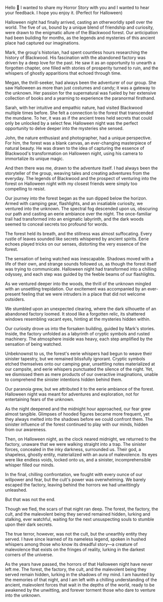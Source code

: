 Hello 👋 I wanted to share my Horror Story with you and I wanted to hear your feedback. I hope you enjoy it. (Perfect for Halloween)


Halloween night had finally arrived, casting an otherworldly spell over the world. The five of us, bound by a unique blend of friendship and curiosity, were drawn to the enigmatic allure of the Blackwood forest. Our anticipation had been building for months, as the legends and mysteries of this ancient place had captured our imaginations.

Mark, the group's historian, had spent countless hours researching the history of Blackwood. His fascination with the abandoned factory was driven by a deep love for the past. He saw it as an opportunity to unearth a forgotten chapter, one filled with stories of prosperity turned to ruin, and the whispers of ghostly apparitions that echoed through time.

Megan, the thrill-seeker, had always been the adventurer of our group. She saw Halloween as more than just costumes and candy; it was a gateway to the unknown. Her passion for the supernatural was fueled by her extensive collection of books and a yearning to experience the paranormal firsthand.

Sarah, with her intuitive and empathic nature, had visited Blackwood multiple times before. She felt a connection to the forest that transcended the mundane. To her, it was as if the ancient trees held secrets that could only be unlocked by a select few. Halloween night was the perfect opportunity to delve deeper into the mysteries she sensed.

John, the nature enthusiast and photographer, had a unique perspective. For him, the forest was a blank canvas, an ever-changing masterpiece of natural beauty. He was drawn to the idea of capturing the essence of Blackwood's transformation on Halloween night, using his camera to immortalize its unique magic.

And then there was me, drawn to the adventure itself. I had always been the storyteller of the group, weaving tales and creating adventures from the everyday. The legends of Blackwood and the prospect of venturing into the forest on Halloween night with my closest friends were simply too compelling to resist.

Our journey into the forest began as the sun dipped below the horizon. Armed with camping gear, flashlights, and an insatiable curiosity, we ventured into the unknown. The spectral fog descended upon us, obscuring our path and casting an eerie ambiance over the night. The once-familiar trail had transformed into an enigmatic labyrinth, and the dark woods seemed to conceal secrets too profound for words.

The forest held its breath, and the stillness was almost suffocating. Every rustle of leaves sounded like secrets whispered by ancient spirits. Eerie echoes played tricks on our senses, distorting the very essence of the forest.

The sensation of being watched was inescapable. Shadows moved with a life of their own, and strange sounds followed us, as though the forest itself was trying to communicate. Halloween night had transformed into a chilling odyssey, and each step was guided by the feeble beams of our flashlights.

As we ventured deeper into the woods, the thrill of the unknown mingled with an unsettling trepidation. Our excitement was accompanied by an ever-present feeling that we were intruders in a place that did not welcome outsiders.

We stumbled upon an unexpected clearing, where the dark silhouette of an abandoned factory loomed. It stood like a forgotten relic, its shattered windows resembling vacant eyes, hinting at the mysteries hidden within.

Our curiosity drove us into the forsaken building, guided by Mark's stories. Inside, the factory unfolded as a labyrinth of cryptic symbols and rusted machinery. The atmosphere inside was heavy, each step amplified by the sensation of being watched.

Unbeknownst to us, the forest's eerie whispers had begun to weave their sinister tapestry, but we remained blissfully ignorant. Cryptic symbols etched themselves onto our camping gear, unsettling notes materialized at our campsite, and eerie whispers punctuated the silence of the night. Yet, we dismissed them as mere products of our overactive imaginations, unable to comprehend the sinister intentions hidden behind them.

Our paranoia grew, but we attributed it to the eerie ambiance of the forest. Halloween night was meant for adventures and exploration, not for entertaining fears of the unknown.

As the night deepened and the midnight hour approached, our fear grew almost tangible. Glimpses of hooded figures became more frequent, yet they always melted into the shadows before we could confront them. The sinister influence of the forest continued to play with our minds, hidden from our awareness.

Then, on Halloween night, as the clock neared midnight, we returned to the factory, unaware that we were walking straight into a trap. The sinister forces, concealed in the inky darkness, surrounded us. Their god, a shapeless, ghostly entity, materialized with an aura of malevolence. Its eyes were like endless voids, locked onto us, and a sinister, incomprehensible whisper filled our minds.

In the final, chilling confrontation, we fought with every ounce of our willpower and fear, but the cult's power was overwhelming. We barely escaped the factory, leaving behind the horrors we had unwittingly unleashed.

But that was not the end.

Though we fled, the scars of that night ran deep. The forest, the factory, the cult, and the malevolent being they served remained hidden, lurking and stalking, ever watchful, waiting for the next unsuspecting souls to stumble upon their dark secrets.

The true terror, however, was not the cult, but the unearthly entity they served. I have since learned of its nameless legend, spoken in hushed whispers among those who know its dreadful story—a creature of malevolence that exists on the fringes of reality, lurking in the darkest corners of the universe.

As the years have passed, the horrors of that Halloween night have never left me. The forest, the factory, the cult, and the malevolent being they served remain hidden, lurking in the shadows of my mind. I am haunted by the memories of that night, and I am left with a chilling understanding of the ancient, malevolent forces that wait in the depths of the world, ready to be awakened by the unwitting, and forever torment those who dare to venture into the unknown.